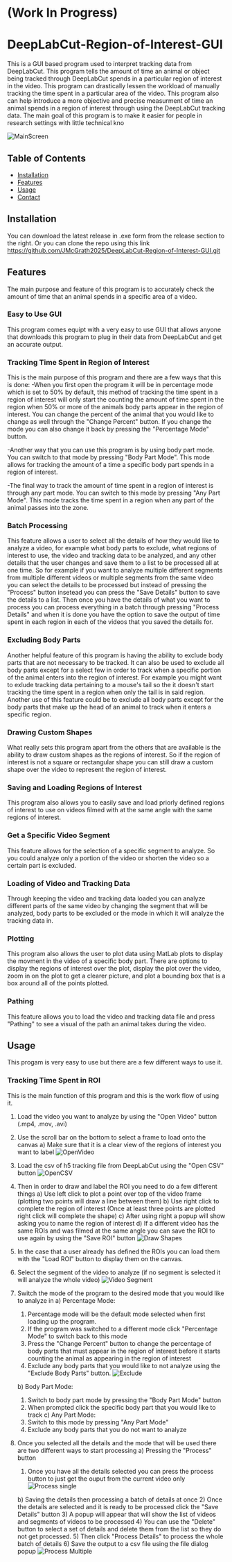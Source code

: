 # (Work In Progress)


# DeepLabCut-Region-of-Interest-GUI

This is a GUI based program used to interpret tracking data from DeepLabCut. This program tells the amount of time an animal or object being tracked through DeepLabCut spends in a particular region of interest in the video. This program can drastically lessen the workload of manually tracking the time spent in a particular area of the video. This program also can help introduce a more objective and precise measurment of time an animal spends in a region of interest through using the DeepLabCut tracking data. The main goal of this program is to make it easier for people in research settings with little technical kno

![MainScreen](https://github.com/user-attachments/assets/0e057749-106e-46db-beea-a4d5a11da6ed)

## Table of Contents
- [Installation](#installation)
- [Features](#features)
- [Usage](#usage)
- [Contact](#contact)

## Installation

You can download the latest release in .exe form from the release section to the right. Or you can clone the repo using this link https://github.com/JMcGrath2025/DeepLabCut-Region-of-Interest-GUI.git

## Features

The main purpose and feature of this program is to accurately check the amount of time that an animal spends in a specific area of a video.

### Easy to Use GUI

This program comes equipt with a very easy to use GUI that allows anyone that downloads this program to plug in their data from DeepLabCut and get an accurate output.

### Tracking Time Spent in Region of Interest

This is the main purpose of this program and there are a few ways that this is done:
-When you first open the program it will be in percentage mode which is set to 50% by default, this method of tracking the time spent in a region of interest will only start the counting the amount of time spent in the region when 50% or more of the animals body parts appear in the region of interest. You can change the percent of the animal that you would like to change as well through the "Change Percent" button. If you change the mode you can also change it back by pressing the "Percentage Mode" button.

-Another way that you can use this program is by using body part mode. You can switch to that mode by pressing "Body Part Mode". This mode allows for tracking the amount of a time a specific body part spends in a region of interest.

-The final way to track the amount of time spent in a region of interest is through any part mode. You can switch to this mode by pressing "Any Part Mode". This mode tracks the time spent in a region when any part of the animal passes into the zone.

### Batch Processing

This feature allows a user to select all the details of how they would like to analyze a video, for example what body parts to exclude, what regions of interest to use, the video and tracking data to be analyzed, and any other details that the user changes and save them to a list to be processed all at one time. So for example if you want to analyze multiple different segments from multiple different videos or multiple segments from the same video you can select the details to be processed but instead of pressing the "Process" button insetead you can press the "Save Details" button to save the details to a list. Then once you have the details of what you want to process you can process everything in a batch through pressing "Process Details" and when it is done you have the option to save the output of time spent in each region in each of the videos that you saved the details for.

### Excluding Body Parts

Another helpful feature of this program is having the ability to exclude body parts that are not necessary to be tracked. It can also be used to exclude all body parts except for a select few in order to track when a specific portion of the animal enters into the region of interest. For example you might want to exlude tracking data pertaining to a mouse's tail so the it doesn't start tracking the time spent in a region when only the tail is in said region. Another use of this feature could be to exclude all body parts except for the body parts that make up the head of an animal to track when it enters a specific region. 

### Drawing Custom Shapes

What really sets this program apart from the others that are available is the ability to draw custom shapes as the regions of interest. So if the region of interest is not a square or rectangular shape you can still draw a custom shape over the video to represent the region of interest. 

### Saving and Loading Regions of Interest

This program also allows you to easily save and load priorly defined regions of interest to use on videos filmed with at the same angle with the same regions of interest. 

### Get a Specific Video Segment

This feature allows for the selection of a specific segment to analyze. So you could analyze only a portion of the video or shorten the video so a certain part is excluded. 

### Loading of Video and Tracking Data

Through keeping the video and tracking data loaded you can analyze different parts of the same video by changing the segment that will be analyzed, body parts to be excluded or the mode in which it will analyze the tracking data in.

### Plotting 

This program also allows the user to plot data using MatLab plots to display the movment in the video of a specific body part. There are options to display the regions of interest over the plot, display the plot over the video, zoom in on the plot to get a clearer picture, and plot a bounding box that is a box around all of the points plotted. 

### Pathing

This feature allows you to load the video and tracking data file and press "Pathing" to see a visual of the path an animal takes during the video. 

## Usage

This progam is very easy to use but there are a few different ways to use it. 

### Tracking Time Spent in ROI

This is the main function of this program and this is the work flow of using it.

1) Load the video you want to analyze by using the "Open Video" button (.mp4, .mov, .avi) 
2) Use the scroll bar on the bottom to select a frame to load onto the canvas
   a) Make sure that it is a clear view of the regions of interest you want to label
   ![OpenVideo](https://github.com/user-attachments/assets/1a95a8f4-31bf-42ab-bdbd-ec5db46b05dd)

3) Load the csv of h5 tracking file from DeepLabCut using the "Open CSV" button
![OpenCSV](https://github.com/user-attachments/assets/19197a77-c271-4fbd-8e31-ae4e67080289)

4) Then in order to draw and label the ROI you need to do a few different things
   a) Use left click to plot a point over top of the video frame (plotting two points will draw a line between them)
   b) Use right click to complete the region of interest (Once at least three points are plotted right click will complete the shape)
   c) After using right a popup will show asking you to name the region of interest
   d) If a different video has the same ROIs and was filmed at the same angle you can save the ROI to use again by using the "Save ROI" button
   ![Draw Shapes](https://github.com/user-attachments/assets/37176c95-da2d-4c94-95ed-98e915cd9f15)

5) In the case that a user already has defined the ROIs you can load them with the "Load ROI" button to display them on the canvas.
6) Select the segment of the video to analyze (if no segment is selected it will analyze the whole video)
![Video Segment](https://github.com/user-attachments/assets/c21a2e0e-54c0-4775-a221-e4a55acabe53)

7) Switch the mode of the program to the desired mode that you would like to analyze in
   a) Percentage Mode:
     1) Percentage mode will be the default mode selected when first loading up the program.
     2) If the program was switched to a different mode click "Percentage Mode" to switch back to this mode
     3) Press the "Change Percent" button to change the percentage of body parts that must appear in the region of interest before it starts counting the animal as appearing in the region of interest
     4) Exclude any body parts that you would like to not analyze using the "Exclude Body Parts" button.
     ![Exclude](https://github.com/user-attachments/assets/103b7e2a-4eba-440f-bede-ceeb0fe1dbe7)

   b) Body Part Mode:
     1) Switch to body part mode by pressing the "Body Part Mode" button
     2) When prompted click the specific body part that you would like to track
   c) Any Part Mode:
     1) Switch to this mode by pressing "Any Part Mode"
     2) Exclude any body parts that you do not want to analyze
8) Once you selected all the details and the mode that will be used there are two different ways to start processing
   a) Pressing the "Process" button
     1) Once you have all the details selected you can press the process button to just get the ouput from the current video only
     ![Process single](https://github.com/user-attachments/assets/ed594e51-bf9c-4149-bf8b-cb48f67138c5)

   b) Saving the details then processing a batch of details at once
     2) Once the details are selected and it is ready to be processed click the "Save Details" button
     3) A popup will appear that will show the list of videos and segments of videos to be processed
     4) You can use the "Delete" button to select a set of details and delete them from the list so they do not get processed.
     5) Then click "Process Details" to process the whole batch of details
     6) Save the output to a csv file using the file dialog popup
     ![Process Multiple](https://github.com/user-attachments/assets/6fe435f1-881c-48ec-99ce-e7ac8697ac2a)











